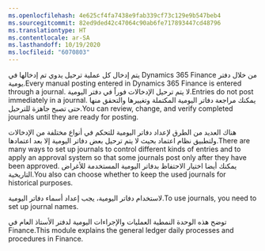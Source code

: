 ```yaml
---
ms.openlocfilehash: 4e625cf4fa7438e9fab339cf73c129e9b547beb4
ms.sourcegitcommit: 82ed9ded42c47064c90ab6fe717893447cd48796
ms.translationtype: HT
ms.contentlocale: ar-SA
ms.lasthandoff: 10/19/2020
ms.locfileid: "6070803"
---
```

<span data-ttu-id="3c375-101">يتم إدخال كل عملية ترحيل يدوي تم إدخالها في Dynamics 365 Finance من خلال دفتر يومية.</span><span class="sxs-lookup"><span data-stu-id="3c375-101">Every manual posting entered in Dynamics 365 Finance is entered through a journal.</span></span> <span data-ttu-id="3c375-102">لا يتم ترحيل الإدخالات فوراً في دفتر اليومية.</span><span class="sxs-lookup"><span data-stu-id="3c375-102">Entries do not post immediately in a journal.</span></span> <span data-ttu-id="3c375-103">يمكنك مراجعة دفاتر اليومية المكتملة وتغييرها والتحقق منها حتى تصبح جاهزة للترحيل.</span><span class="sxs-lookup"><span data-stu-id="3c375-103">You can review, change, and verify completed journals until they are ready for posting.</span></span> 

<span data-ttu-id="3c375-104">هناك العديد من الطرق لإعداد دفاتر اليومية للتحكم في أنواع مختلفة من الإدخالات ولتطبيق نظام اعتماد بحيث لا يتم ترحيل بعض دفاتر اليومية إلا بعد اعتمادها.</span><span class="sxs-lookup"><span data-stu-id="3c375-104">There are many ways to set up journals to control different kinds of entries and to apply an approval system so that some journals post only after they have been approved.</span></span> <span data-ttu-id="3c375-105">يمكنك أيضا اختيار الاحتفاظ بدفاتر اليومية المستخدمة للأغراض التاريخية.</span><span class="sxs-lookup"><span data-stu-id="3c375-105">You also can choose whether to keep the used journals for historical purposes.</span></span> 

<span data-ttu-id="3c375-106">لاستخدام دفاتر اليومية، يجب إعداد أسماء دفاتر اليومية.</span><span class="sxs-lookup"><span data-stu-id="3c375-106">To use journals, you need to set up journal names.</span></span>

<span data-ttu-id="3c375-107">توضح هذه الوحدة النمطية العمليات والإجراءات اليومية لدفتر الأستاذ العام في Finance.</span><span class="sxs-lookup"><span data-stu-id="3c375-107">This module explains the general ledger daily processes and procedures in Finance.</span></span>



